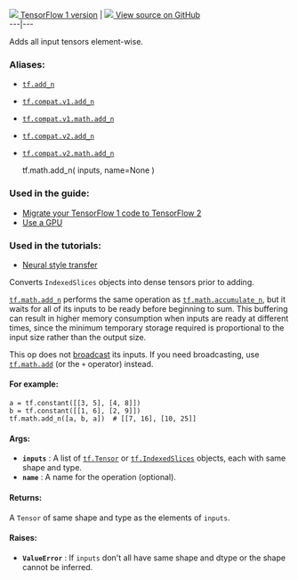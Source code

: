 [ ![](https://tensorflow.google.cn/images/tf_logo_32px.png) TensorFlow 1
version](/versions/r1.15/api_docs/python/tf/math/add_n) |  [
![](https://tensorflow.google.cn/images/GitHub-Mark-32px.png) View source on
GitHub
](https://github.com/tensorflow/tensorflow/blob/r2.0/tensorflow/python/ops/math_ops.py#L2964-L3018)  
---|---  
  
Adds all input tensors element-wise.

### Aliases:

  * [`tf.add_n`](/api_docs/python/tf/math/add_n)
  * [`tf.compat.v1.add_n`](/api_docs/python/tf/math/add_n)
  * [`tf.compat.v1.math.add_n`](/api_docs/python/tf/math/add_n)
  * [`tf.compat.v2.add_n`](/api_docs/python/tf/math/add_n)
  * [`tf.compat.v2.math.add_n`](/api_docs/python/tf/math/add_n)

    
    
    tf.math.add_n(
        inputs,
        name=None
    )
    

### Used in the guide:

  * [Migrate your TensorFlow 1 code to TensorFlow 2](https://tensorflow.google.cn/guide/migrate)
  * [Use a GPU](https://tensorflow.google.cn/guide/gpu)

### Used in the tutorials:

  * [Neural style transfer](https://tensorflow.google.cn/tutorials/generative/style_transfer)

Converts `IndexedSlices` objects into dense tensors prior to adding.

[`tf.math.add_n`](https://tensorflow.google.cn/api_docs/python/tf/math/add_n)
performs the same operation as
[`tf.math.accumulate_n`](https://tensorflow.google.cn/api_docs/python/tf/math/accumulate_n),
but it waits for all of its inputs to be ready before beginning to sum. This
buffering can result in higher memory consumption when inputs are ready at
different times, since the minimum temporary storage required is proportional
to the input size rather than the output size.

This op does not
[broadcast](https://docs.scipy.org/doc/numpy-1.13.0/user/basics.broadcasting.html)
its inputs. If you need broadcasting, use
[`tf.math.add`](https://tensorflow.google.cn/api_docs/python/tf/math/add) (or
the `+` operator) instead.

#### For example:

    
    
    a = tf.constant([[3, 5], [4, 8]])
    b = tf.constant([[1, 6], [2, 9]])
    tf.math.add_n([a, b, a])  # [[7, 16], [10, 25]]
    

#### Args:

  * **`inputs`** : A list of [`tf.Tensor`](https://tensorflow.google.cn/api_docs/python/tf/Tensor) or [`tf.IndexedSlices`](https://tensorflow.google.cn/api_docs/python/tf/IndexedSlices) objects, each with same shape and type.
  * **`name`** : A name for the operation (optional).

#### Returns:

A `Tensor` of same shape and type as the elements of `inputs`.

#### Raises:

  * **`ValueError`** : If `inputs` don't all have same shape and dtype or the shape cannot be inferred.

